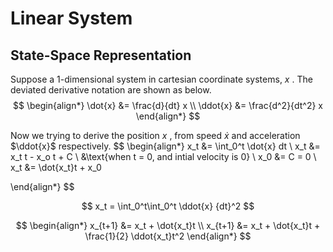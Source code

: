 # Linear System
## State-Space Representation

Suppose a 1-dimensional system in cartesian coordinate systems, $x$ .
The deviated derivative notation are shown as below.
$$
\begin{align*}
\dot{x} &= \frac{d}{dt} x \\
\ddot{x} &= \frac{d^2}{dt^2} x
\end{align*}
$$

Now we trying to derive the position $x$ , from speed $\dot{x}$ and acceleration $\ddot{x}$ respectively.
$$
\begin{align*}
x_t &= \int_0^t \dot{x} dt \\
x_t &= x_t t - x_o t + C \\
&\text{when t = 0, and intial velocity is 0} \\
x_0 &= C = 0 \\
x_t &= \dot{x_t}t + x_0


\end{align*}
$$

$$
x_t = \int_0^t\int_0^t \ddot{x} {dt}^2
$$

$$
\begin{align*}
x_{t+1} &= x_t + \dot{x_t}t \\
x_{t+1} &= x_t + \dot{x_t}t + \frac{1}{2} \ddot{x_t}t^2
\end{align*}
$$